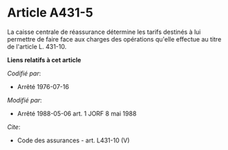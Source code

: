 # Article A431-5

La caisse centrale de réassurance détermine les tarifs destinés à lui permettre de faire face aux charges des opérations
qu'elle effectue au titre de l'article L. 431-10.

**Liens relatifs à cet article**

_Codifié par_:

  - Arrêté 1976-07-16

_Modifié par_:

  - Arrêté 1988-05-06 art. 1 JORF 8 mai 1988

_Cite_:

  - Code des assurances - art. L431-10 (V)

